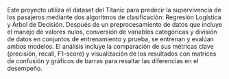 Este proyecto utiliza el dataset del Titanic para predecir la supervivencia de los pasajeros mediante dos algoritmos de clasificación: Regresión Logística y Árbol de Decisión. Después de un preprocesamiento de datos que incluye el manejo de valores nulos, conversión de variables categóricas y división de datos en conjuntos de entrenamiento y prueba, se entrenan y evalúan ambos modelos. El análisis incluye la comparación de sus métricas clave (precisión, recall, F1-score) y visualización de los resultados con matrices de confusión y gráficos de barras para resaltar las diferencias en el desempeño.
